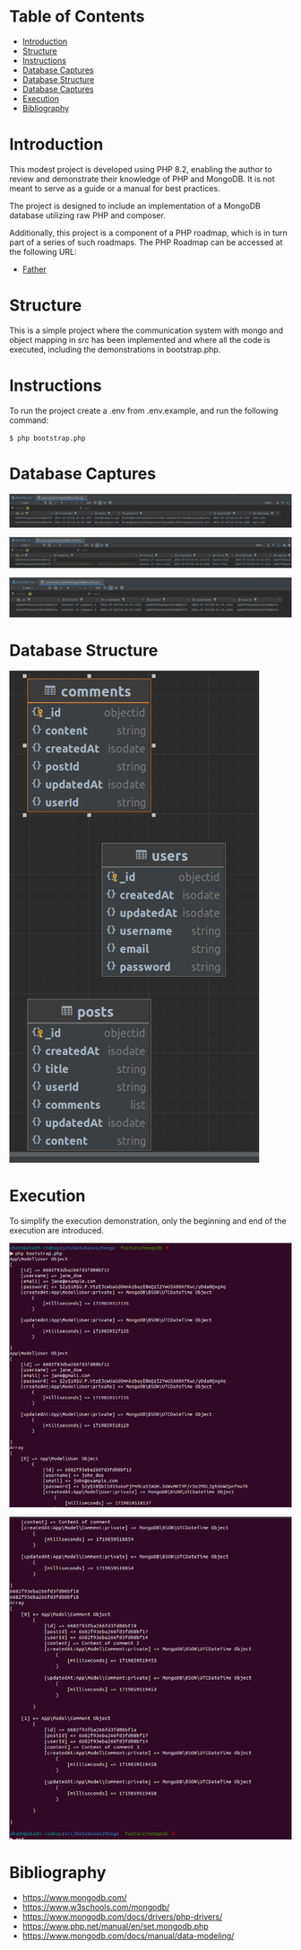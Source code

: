 # Table of Contents
- [Introduction](#introduction)
- [Structure](#structure)
- [Instructions](#instructions)
- [Database Captures](#database-captures)
- [Database Structure](#database-structure)
- [Database Captures](#database-captures)
- [Execution](#execution)
- [Bibliography](#bibliography)

# Introduction

This modest project is developed using PHP 8.2, enabling the author to review and demonstrate their knowledge of PHP and MongoDB. It is not meant to serve as a guide or a manual for best practices.

The project is designed to include an implementation of a MongoDB database utilizing raw PHP and composer.

Additionally, this project is a component of a PHP roadmap, which is in turn part of a series of such roadmaps. The PHP Roadmap can be accessed at the following URL:
- [Father](https://github.com/alexbonavila/PhpRoadmap)

# Structure

This is a simple project where the communication system with mongo and object mapping in src has been implemented and where all the code is executed, including the demonstrations in bootstrap.php.

# Instructions

To run the project create a .env from .env.example, and run the following command:

`$ php bootstrap.php`

# Database Captures

![Users](../../../resources/screenshots/Mongo/users.png)

![Posts](../../../resources/screenshots/Mongo/posts.png)

![Comments](../../../resources/screenshots/Mongo/comments.png)

# Database Structure

![Structure](../../../resources/files/Mongo/Structure.png)

# Execution

To simplify the execution demonstration, only the beginning and end of the execution are introduced.

![Start](../../../resources/screenshots/Mongo/Start%20Execution.png)

![End](../../../resources/screenshots/Mongo/End%20Execution.png)

# Bibliography
- https://www.mongodb.com/
- https://www.w3schools.com/mongodb/
- https://www.mongodb.com/docs/drivers/php-drivers/
- https://www.php.net/manual/en/set.mongodb.php
- https://www.mongodb.com/docs/manual/data-modeling/